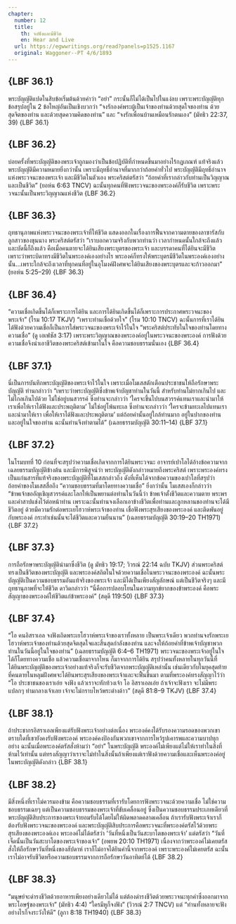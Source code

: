 ```yaml
---
chapter:
  number: 12
  title:
    th: จงฟังและมีชีวิต
    en: Hear and Live
  url: https://egwwritings.org/read?panels=p1525.1167
  original: Waggoner--PT 4/6/1893
---
```


## {LBF 36.1}

พระบัญญัติแปดในสิบข้อเริ่มต้นด้วยคำว่า “อย่า” กระนั้นก็ไม่ได้เป็นไปในแง่ลบ เพราะพระบัญญัติทุกข้อสรุปอยู่ใน 2 ข้อใหญ่อันเป็นเชิงบวกว่า “จงรักองค์พระผู้เป็นเจ้าของท่านด้วยสุดใจของท่าน ด้วยสุดจิตของท่าน และด้วยสุดความคิดของท่าน” และ “จงรักเพื่อนบ้านเหมือนรักตนเอง” (มัทธิว 22:37, 39) {LBF 36.1}

## {LBF 36.2}

บ่อยครั้งที่พระบัญญัติของพระเจ้าถูกมองว่าเป็นข้อปฏิบัติที่กำหนดขึ้นมาอย่างไร้กฎเกณฑ์ แท้จริงแล้วพระบัญญัติมีความหมายยิ่งกว่านั้น เพราะมีฤทธิ์อำนาจที่มากกว่าถ้อยคำทั่วไป พระบัญญัติมีฤทธิ์อำนาจแห่งพระวจนะของพระเจ้า และมีชีวิตในตัวเอง พระคริสต์ตรัสว่า “ถ้อยคำที่เรากล่าวกับท่านเป็นวิญญาณ และเป็นชีวิต” (ยอห์น 6:63 TNCV) ฉะนั้นทุกคนที่ฟังพระวจนะของพระองค์ก็รับชีวิต เพราะพระวจนะนั้นเป็นพระวิญญาณแห่งชีวิต {LBF 36.2}

## {LBF 36.3}

ฤทธานุภาพแห่งพระวจนะของพระเจ้าที่ให้ชีวิต แสดงออกในเรื่องการฟื้นจากความตายของลาซารัสกับลูกสาวของขุนนาง พระคริสต์ตรัสว่า “เราบอกความจริงกับพวกท่านว่า เวลากำหนดนั้นใกล้จะถึงแล้ว และบัดนี้ก็ถึงแล้ว คือเมื่อคนตายจะได้ยินเสียงพระบุตรของพระเจ้า และบรรดาคนที่ได้ยินจะมีชีวิต เพราะว่าพระบิดาทรงมีชีวิตในพระองค์เองอย่างไร พระองค์ก็ทรงให้พระบุตรมีชีวิตในพระองค์เองอย่างนั้น…เพราะใกล้จะถึงเวลาที่ทุกคนที่อยู่ในอุโมงค์ฝังศพจะได้ยินเสียงของพระบุตรและจะก้าวออกมา” (ยอห์น 5:25–29) {LBF 36.3}

## {LBF 36.4}

“ความเชื่อเกิดขึ้นได้ก็เพราะการได้ยิน และการได้ยินเกิดขึ้นได้ก็เพราะการประกาศพระวจนะของพระเจ้า” (โรม 10:17 TKJV) “เพราะท่านเชื่อด้วยใจ” (โรม 10:10 TNCV) ฉะนั้นการที่เราได้ยินได้ฟังด้วยความเชื่อก็เป็นการใส่พระวจนะของพระเจ้าไว้ในใจ “พระคริสต์ประทับในใจของท่านโดยทางความเชื่อ” (ดู เอเฟซัส 3:17) เพราะพระวิญญาณของพระองค์อยู่ในพระวจนะของพระองค์ การฟังด้วยความเชื่อจึงนำเอาชีวิตของพระคริสต์เข้ามาในใจ คือความชอบธรรมนั่นเอง {LBF 36.4}

## {LBF 37.1}

นี่เป็นการบันทึกพระบัญญัติของพระเจ้าไว้ในใจ เพราะเมื่อโมเสสตักเตือนประชาชนให้ถือรักษาพระบัญญัติ ท่านกล่าวว่า “เพราะว่าพระบัญญัติซึ่งข้าพเจ้าบัญชาท่านในวันนี้ สำหรับท่านไม่ยากเกินไป และไม่ไกลเกินไปด้วย ไม่ใช่อยู่บนสวรรค์ ซึ่งท่านจะกล่าวว่า ‘ใครจะขึ้นไปบนสวรรค์แทนเราและนำมาให้เราเพื่อให้เราได้ฟังและประพฤติตาม’ ไม่ใช่อยู่โพ้นทะเล ซึ่งท่านจะกล่าวว่า ‘ใครจะข้ามทะเลไปแทนเราและนำมาให้เรา เพื่อให้เราได้ฟังและประพฤติตาม’ แต่ถ้อยคำนั้นอยู่ใกล้ท่านมาก อยู่ในปากของท่าน และอยู่ในใจของท่าน ฉะนั้นท่านจึงทำตามได้” (เฉลยธรรมบัญญัติ 30:11–14) {LBF 37.1}

## {LBF 37.2}

ในโรมบทที่ 10 ก่อนที่จะสรุปว่าความเชื่อเกิดจากการได้ยินพระวจนะ อาจารย์เปาโลได้อ้างข้อความจากเฉลยธรรมบัญญัติข้างต้น และมีการพิสูจน์ว่า พระบัญญัติดังกล่าวหมายถึงพระคริสต์ เพราะพระองค์ทรงเป็นแก่นสารที่แท้จริงของพระบัญญัติที่โมเสสกล่าวถึง ดังที่เห็นได้จากข้อความของเปาโลที่สรุปว่า ถ้อยคำของโมเสสสื่อถึง “ความชอบธรรมที่มาโดยทางความเชื่อ” ยิ่งกว่านั้น โมเสสเองก็กล่าวว่า “ข้าพเจ้าขออัญเชิญสวรรค์และโลกให้เป็นพยานต่อท่านในวันนี้ว่า ข้าพเจ้าตั้งชีวิตและความตาย พระพรและคำสาปแช่งไว้ต่อหน้าท่าน เพราะฉะนั้นท่านจงเลือกเอาข้างชีวิตเพื่อท่านและลูกหลานของท่านจะได้มีชีวิตอยู่ ด้วยมีความรักต่อพระเยโฮวาห์พระเจ้าของท่าน เชื่อฟังพระสุรเสียงของพระองค์ และติดพันอยู่กับพระองค์ กระทำเช่นนั้นจะได้ชีวิตและความยืนนาน” (เฉลยธรรมบัญญัติ 30:19–20 TH1971) {LBF 37.2}

## {LBF 37.3}

การถือรักษาพระบัญญัตินำมาซึ่งชีวิต (ดู มัทธิว 19:17; วิวรณ์ 22:14 ฉบับ TKJV) ส่วนพระคริสต์ทรงเป็นชีวิตของพระบัญญัติ และพระองค์สถิตในใจด้วยความเชื่อในพระวจนะของพระองค์ ฉะนั้นพระบัญญัติเป็นความชอบธรรมอันแท้จริงของพระเจ้า และมิได้เป็นเพียงสัญลักษณ์ แต่เป็นชีวิตจริงๆ และมีฤทธานุภาพที่จะให้ชีวิต ดาวิดกล่าวว่า “นี่คือการปลอบโยนในความทุกข์ยากของข้าพระองค์ คือพระสัญญาของพระองค์ให้ชีวิตแก่ข้าพระองค์” (สดุดี 119:50) {LBF 37.3}

## {LBF 37.4}

“โอ คนอิสราเอล จงฟังเถิดพระเยโฮวาห์พระเจ้าของเราทั้งหลาย เป็นพระเจ้าเดียว พวกท่านจงรักพระเยโฮวาห์พระเจ้าของท่านด้วยสุดจิตสุดใจและสิ้นสุดกำลังของท่าน และจงให้ถ้อยคำที่ข้าพเจ้าบัญชาพวกท่านในวันนี้อยู่ในใจของท่าน” (เฉลยธรรมบัญญัติ 6:4–6 TH1971) พระวจนะของพระเจ้าอยู่ในใจได้ก็โดยทางความเชื่อ แล้วความเชื่อมาจากไหน ก็มาจากการได้ยิน สรุปว่าคนทั้งหลายในทุกวันนี้ที่ได้ยินพระบัญญัติของพระเจ้าอย่างแท้จริงก็จะรับชีวิตจากพระบัญญัติเหล่านั้น เช่นเดียวกับในยุคสุดท้ายที่คนตายในหลุมฝังศพจะได้ยินพระสุรเสียงของพระเจ้าและจะฟื้นขึ้นมา ตามที่พระองค์ทรงสัญญาไว้ว่า “โอ ประชาชนของเราเอ๋ย จงฟัง แล้วเราจะทักท้วงเจ้า โอ อิสราเอลเอ๋ย ถ้าเจ้าจะฟังเรา จะไม่มีพระแปลกๆ ท่ามกลางเจ้าเลย เจ้าจะไม่กราบไหว้พระต่างด้าว” (สดุดี 81:8–9 TKJV) {LBF 37.4}

## {LBF 38.1}

ถ้าประชากรอิสราเอลเพียงแต่รับฟังพระเจ้าอย่างต่อเนื่อง พระองค์คงได้รับรองความรอดของพวกเขา ตราบใดที่เขายังคงรับฟังพระองค์ พระองค์คงป้องกันพวกเขาจากการไหว้รูปเคารพและความบาปทุกอย่าง ฉะนั้นเมื่อพระองค์ตรัสสั่งห้ามว่า “อย่า” ในพระบัญญัติ พระองค์ไม่เพียงแต่ไม่ให้เราทำในสิ่งที่ห้ามไว้เท่านั้น แต่ทรงสัญญาว่าเราจะไม่ทำในสิ่งนั้นถ้าเพียงแต่เราฟังด้วยความเชื่อและเห็นพระองค์อยู่ในพระบัญญัติดังกล่าว {LBF 38.1}

## {LBF 38.2}

มีสิ่งหนึ่งที่เราไม่ควรมองข้าม คือความชอบธรรมที่เรารับโดยการฟังพระวจนะด้วยความเชื่อ ไม่ใช่ความชอบธรรมเฉยๆ แต่เป็นความชอบธรรมของพระเจ้าที่ขับเคลื่อนอยู่ ซึ่งเป็นความชอบธรรมประเภทเดียวที่พระบัญญัติสิบประการของพระเจ้ายอมรับได้โดยไม่ให้ผิดพลาดคลาดเคลื่อน ถ้าเรารับฟังพระเจ้าเราก็ต้องรับฟังพระวจนะของพระองค์ และพระบัญญัติสิบประการคือพระวจนะที่พระองค์ตรัสไว้ด้วยพระสุรเสียงของพระองค์เอง พระองค์ไม่ได้ตรัสว่า ‘วันที่หนึ่งเป็นวันสะบาโตของพระเจ้า’ แต่ตรัสว่า “วันที่เจ็ดนั้นเป็นวันสะบาโตของพระเจ้าของเจ้า” (อพยพ 20:10 TH1971) เนื่องจากว่าพระองค์ไม่เคยตรัสสั่งให้ถือรักษาวันที่หนึ่งของสัปดาห์ เราก็ไม่อาจได้ยินคำนี้จากพระองค์ เพราะพระองค์ไม่เคยตรัส ฉะนั้นเราไม่อาจรับชีวิตหรือความชอบธรรมจากการถือรักษาวันอาทิตย์ได้ {LBF 38.2}

## {LBF 38.3}

“มนุษย์จะดำรงชีวิตด้วยอาหารเพียงอย่างเดียวไม่ได้ แต่ต้องดำรงชีวิตด้วยพระวจนะทุกคำซึ่งออกมาจากพระโอษฐ์ของพระเจ้า” (มัทธิว 4:4) “ใครมีหูก็จงฟัง” (วิวรณ์ 2:7 TNCV) แต่ “ท่านทั้งหลายจะฟังอย่างไรก็จงระวังให้ดี” (ลูกา 8:18 TH1940) {LBF 38.3}
